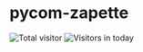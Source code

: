# pycom-zapette
![Total visitor](https://visitor-count-badge.herokuapp.com/total.svg?repo_id=lejibxl.pycom-zapette)
![Visitors in today](https://visitor-count-badge.herokuapp.com/today.svg?repo_id=lejibxl.pycom-zapette)
